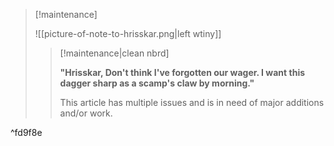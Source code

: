 > [!maintenance] 
> 
> ![[picture-of-note-to-hrisskar.png|left wtiny]]
> 
> > [!maintenance|clean nbrd]
> > 
> > **"Hrisskar, Don't think I've forgotten our wager. I want this dagger sharp as a scamp's claw by morning."**
> > 
> > This article has multiple issues and is in need of major additions and/or work.

^fd9f8e
